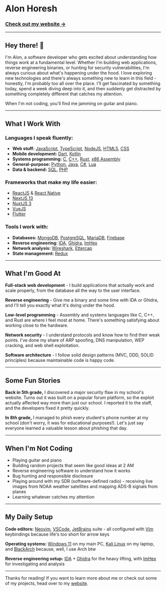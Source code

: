 # Alon Horesh

### [Check out my website →](https://alonhoresh.com)

---

## Hey there! 👋

I'm Alon, a software developer who gets excited about understanding how things work at a fundamental level. Whether I'm building web applications, reverse engineering binaries, or hunting for security vulnerabilities, I'm always curious about what's happening under the hood. I love exploring new technologies and there's always something new to learn in this field - honestly, I'm probably too all over the place. I'll get fascinated by something today, spend a week diving deep into it, and then suddenly get distracted by something completely different that catches my attention.

When I'm not coding, you'll find me jamming on guitar and piano.

---

## What I Work With

### Languages I speak fluently:
- **Web stuff:** [JavaScript](https://www.javascript.com), [TypeScript](https://www.typescriptlang.org), [NodeJS](https://nodejs.org), [HTML5](https://en.wikipedia.org/wiki/HTML5), [CSS](https://en.wikipedia.org/wiki/CSS)
- **Mobile development:** [Dart](https://dart.dev), [Kotlin](https://kotlinlang.org)
- **Systems programming:** [C](https://en.wikipedia.org/wiki/C_(programming_language)), [C++](https://en.wikipedia.org/wiki/C%2B%2B), [Rust](https://rust-lang.org), [x86 Assembly](https://en.wikipedia.org/wiki/Assembly_language)
- **General-purpose:** [Python](https://www.python.org), [Java](https://www.oracle.com/java), [C#](https://en.wikipedia.org/wiki/C_Sharp_(programming_language)), [Lua](https://www.lua.org)
- **Data & backend:** [SQL](https://en.wikipedia.org/wiki/SQL), [PHP](https://www.php.net)

### Frameworks that make my life easier:
- [ReactJS](https://reactjs.org) & [React Native](https://reactnative.dev)
- [NextJS 13](https://nextjs.org)
- [NuxtJS 3](https://v3.nuxtjs.org)
- [VueJS](https://vuejs.org)
- [Flutter](https://flutter.dev)

### Tools I work with:
- **Databases:** [MongoDB](https://www.mongodb.com), [PostgreSQL](https://www.postgresql.org), [MariaDB](https://mariadb.org), [Firebase](https://firebase.google.com)
- **Reverse engineering:** [IDA](https://hex-rays.com/ida-pro), [Ghidra](https://ghidra-sre.org), [ImHex](https://imhex.werwolv.net)
- **Network analysis:** [Wireshark](https://www.wireshark.org), [Ettercap](https://www.ettercap-project.org)
- **State management:** [Redux](https://redux.js.org)

---

## What I'm Good At

**Full-stack web development** - I build applications that actually work and scale properly, from the database all the way to the user interface.

**Reverse engineering** - Give me a binary and some time with IDA or Ghidra, and I'll tell you exactly what it's doing under the hood.

**Low-level programming** - Assembly and systems languages like C, C++, and Rust are where I feel most at home. There's something satisfying about working close to the hardware.

**Network security** - I understand protocols and know how to find their weak points. I've done my share of ARP spoofing, DNS manipulation, WEP cracking, and web shell exploitation.

**Software architecture** - I follow solid design patterns (MVC, DDD, SOLID principles) because maintainable code is happy code.

---

## Some Fun Stories

**Back in 5th grade,** I discovered a major security flaw in my school's website. Turns out it was built on a popular forum platform, so the exploit actually affected way more than just our school. I reported it to the staff, and the developers fixed it pretty quickly.

**In 8th grade,** I managed to phish every student's phone number at my school (don't worry, it was for educational purposes!). Let's just say everyone learned a valuable lesson about phishing that day.

---

## When I'm Not Coding

- Playing guitar and piano
- Building random projects that seem like good ideas at 2 AM
- Reverse engineering software to understand how it works
- Bug hunting and responsible disclosure
- Playing around with my SDR (software-defined radio) - receiving live images from NOAA weather satellites and mapping ADS-B signals from planes
- Learning whatever catches my attention

---

## My Daily Setup

**Code editors:** [Neovim](https://neovim.io), [VSCode](https://code.visualstudio.com), [JetBrains](https://www.jetbrains.com/) suite - all configured with [Vim](https://www.vim.org) keybindings because life's too short for arrow keys

**Operating systems:** [Windows 11](https://www.microsoft.com/en-us/windows/windows-11) on my main PC, [Kali Linux](https://www.kali.org) on my laptop, and [BlackArch](https://blackarch.org) because, well, I use Arch btw

**Reverse engineering setup:** [IDA](https://hex-rays.com/ida-free) + [Ghidra](https://ghidra-sre.org) for the heavy lifting, with [ImHex](https://imhex.werwolv.net) for investigating and analysis

---

Thanks for reading! If you want to learn more about me or check out some of my projects, head over to my [website](https://alonhoresh.com).
